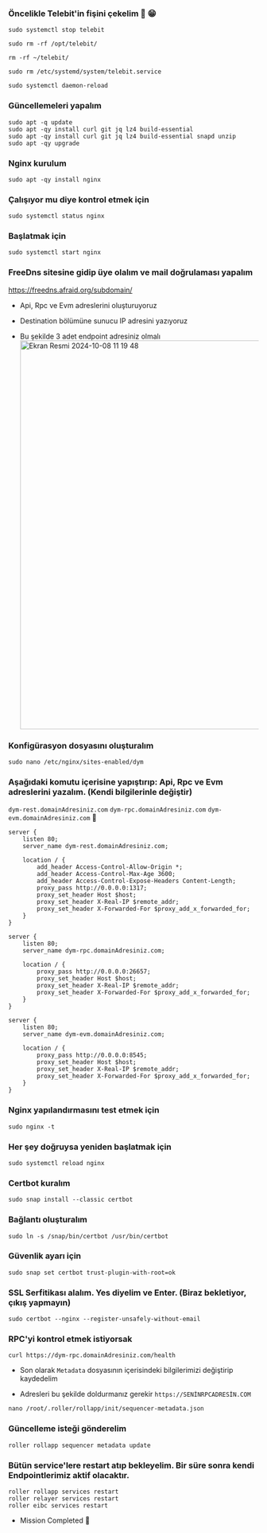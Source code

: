 ### Öncelikle Telebit'in fişini çekelim 🧨 😁


```
sudo systemctl stop telebit
```

```
sudo rm -rf /opt/telebit/
```

```
rm -rf ~/telebit/
```

```
sudo rm /etc/systemd/system/telebit.service
```

```
sudo systemctl daemon-reload
```


### Güncellemeleri yapalım

```
sudo apt -q update
sudo apt -qy install curl git jq lz4 build-essential
sudo apt -qy install curl git jq lz4 build-essential snapd unzip
sudo apt -qy upgrade
```

### Nginx kurulum

```
sudo apt -qy install nginx
```


### Çalışıyor mu diye kontrol etmek için

```
sudo systemctl status nginx
```

### Başlatmak için

```
sudo systemctl start nginx
```


### FreeDns sitesine gidip üye olalım ve mail doğrulaması yapalım

https://freedns.afraid.org/subdomain/

* Api, Rpc ve Evm adreslerini oluşturuyoruz
* Destination bölümüne sunucu IP adresini yazıyoruz

* Bu şekilde 3 adet endpoint adresiniz olmalı <img width="781" alt="Ekran Resmi 2024-10-08 11 19 48" src="https://github.com/user-attachments/assets/e3323e9e-7e18-4a54-a900-bbb9c70616e2">

### Konfigürasyon dosyasını oluşturalım

```
sudo nano /etc/nginx/sites-enabled/dym
```


### Aşağıdaki komutu içerisine yapıştırıp: Api, Rpc ve Evm adreslerini yazalım. (Kendi bilgilerinle değiştir)

`dym-rest.domainAdresiniz.com` `dym-rpc.domainAdresiniz.com` `dym-evm.domainAdresiniz.com` 🧨

```
server {
    listen 80;
    server_name dym-rest.domainAdresiniz.com;

    location / {
        add_header Access-Control-Allow-Origin *;
        add_header Access-Control-Max-Age 3600;
        add_header Access-Control-Expose-Headers Content-Length;
        proxy_pass http://0.0.0.0:1317;
        proxy_set_header Host $host;
        proxy_set_header X-Real-IP $remote_addr;
        proxy_set_header X-Forwarded-For $proxy_add_x_forwarded_for;
    }
}

server {
    listen 80;
    server_name dym-rpc.domainAdresiniz.com;

    location / {
        proxy_pass http://0.0.0.0:26657;
        proxy_set_header Host $host;
        proxy_set_header X-Real-IP $remote_addr;
        proxy_set_header X-Forwarded-For $proxy_add_x_forwarded_for;
    }
}

server {
    listen 80;
    server_name dym-evm.domainAdresiniz.com;

    location / {
        proxy_pass http://0.0.0.0:8545;
        proxy_set_header Host $host;
        proxy_set_header X-Real-IP $remote_addr;
        proxy_set_header X-Forwarded-For $proxy_add_x_forwarded_for;
    }
}
```


### Nginx yapılandırmasını test etmek için

```
sudo nginx -t
```

### Her şey doğruysa yeniden başlatmak için
```
sudo systemctl reload nginx
```

### Certbot kuralım
```
sudo snap install --classic certbot
```

### Bağlantı oluşturalım

```
sudo ln -s /snap/bin/certbot /usr/bin/certbot
```

### Güvenlik ayarı için

```
sudo snap set certbot trust-plugin-with-root=ok
```

### SSL Serfitikası alalım. Yes diyelim ve Enter. (Biraz bekletiyor, çıkış yapmayın)

```
sudo certbot --nginx --register-unsafely-without-email
```


### RPC'yi kontrol etmek istiyorsak

```
curl https://dym-rpc.domainAdresiniz.com/health
```

* Son olarak `Metadata` dosyasının içerisindeki bilgilerimizi değiştirip kaydedelim

* Adresleri bu şekilde doldurmanız gerekir `https://SENİNRPCADRESİN.COM`


```
nano /root/.roller/rollapp/init/sequencer-metadata.json
```

### Güncelleme isteği gönderelim

```
roller rollapp sequencer metadata update
```



### Bütün service'lere restart atıp bekleyelim. Bir süre sonra kendi Endpointlerimiz aktif olacaktır.

```
roller rollapp services restart
roller relayer services restart
roller eibc services restart
```

* Mission Completed 🐅
